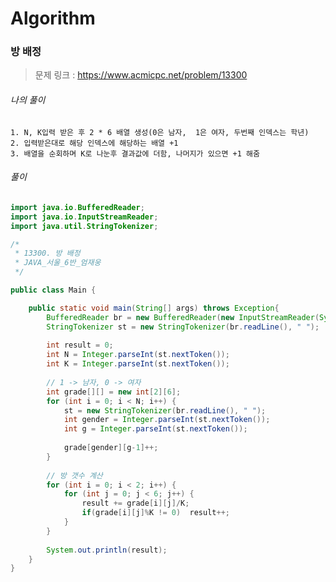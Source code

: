 # Algorithm

### 방 배정

> 문제 링크 : https://www.acmicpc.net/problem/13300



###### 나의 풀이

    1. N, K입력 받은 후 2 * 6 배열 생성(0은 남자,  1은 여자, 두번째 인덱스는 학년)
    2. 입력받은대로 해당 인덱스에 해당하는 배열 +1
    3. 배열을 순회하며 K로 나눈후 결과값에 더함, 나머지가 있으면 +1 해줌




###### 풀이

~~~java
import java.io.BufferedReader;
import java.io.InputStreamReader;
import java.util.StringTokenizer;

/*
 * 13300. 방 배정
 * JAVA_서울_6반_엄재웅
 */

public class Main {

	public static void main(String[] args) throws Exception{
		BufferedReader br = new BufferedReader(new InputStreamReader(System.in));
		StringTokenizer st = new StringTokenizer(br.readLine(), " ");
		
		int result = 0;
		int N = Integer.parseInt(st.nextToken());
		int K = Integer.parseInt(st.nextToken());
		
		// 1 -> 남자, 0 -> 여자
		int grade[][] = new int[2][6];
		for (int i = 0; i < N; i++) {
			st = new StringTokenizer(br.readLine(), " ");
			int gender = Integer.parseInt(st.nextToken());
			int g = Integer.parseInt(st.nextToken());
			
			grade[gender][g-1]++;
		}
		
        // 방 갯수 계산
		for (int i = 0; i < 2; i++) {
			for (int j = 0; j < 6; j++) {
				result += grade[i][j]/K;
				if(grade[i][j]%K != 0)	result++;
			}
		}
		
		System.out.println(result);
	}
}
~~~
